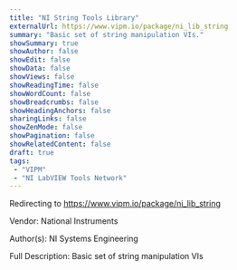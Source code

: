 ```yaml
---
title: "NI String Tools Library"
externalUrl: https://www.vipm.io/package/ni_lib_string
summary: "Basic set of string manipulation VIs."
showSummary: true
showAuthor: false
showEdit: false
showData: false
showViews: false
showReadingTime: false
showWordCount: false
showBreadcrumbs: false
showHeadingAnchors: false
sharingLinks: false
showZenMode: false
showPagination: false
showRelatedContent: false
draft: true
tags:
 - "VIPM"
 - "NI LabVIEW Tools Network"
---
```


Redirecting to https://www.vipm.io/package/ni_lib_string

Vendor: National Instruments

Author(s): NI Systems Engineering
 
Full Description:
Basic set of string manipulation VIs